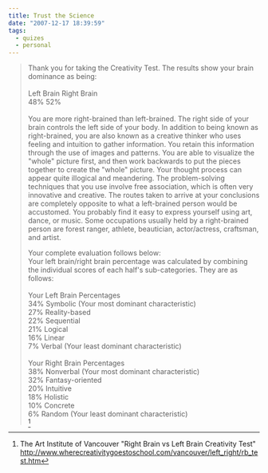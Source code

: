 ```yaml
---
title: Trust the Science
date: "2007-12-17 18:39:59"
tags:
  - quizes
  - personal
---
```

<blockquote markdown="1"> 	
Thank you for taking the Creativity Test. The results show your brain dominance as being:<br />
<br />
Left Brain 	Right Brain<br />
48% 	52%<br />
<br />
You are more right-brained than left-brained. The right side of your brain controls the left side of your body. In addition to being known as right-brained, you are also known as a creative thinker who uses feeling and intuition to gather information. You retain this information through the use of images and patterns. You are able to visualize the "whole" picture first, and then work backwards to put the pieces together to create the "whole" picture. Your thought process can appear quite illogical and meandering. The problem-solving techniques that you use involve free association, which is often very innovative and creative. The routes taken to arrive at your conclusions are completely opposite to what a left-brained person would be accustomed. You probably find it easy to express yourself using art, dance, or music. Some occupations usually held by a right-brained person are forest ranger, athlete, beautician, actor/actress, craftsman, and artist.<br />

Your complete evaluation follows below: </br>
Your left brain/right brain percentage was calculated by combining the individual scores of each half's sub-categories. They are as follows:<br />
<br />
Your Left Brain Percentages<br />
  34% 	Symbolic (Your most dominant characteristic)<br />
  27% 	Reality-based<br />
  22% 	Sequential<br />
  21% 	Logical<br />
  16% 	Linear<br />
  7% 	Verbal (Your least dominant characteristic)<br />
<br />
Your Right Brain Percentages<br />
  38% 	Nonverbal (Your most dominant characteristic)<br />
  32% 	Fantasy-oriented<br />
  20% 	Intuitive<br />
  18% 	Holistic<br />
  10% 	Concrete<br />
  6% 	Random (Your least dominant characteristic)<br />
[^200712171]</blockquote>

[^200712171]: The Art Institute of Vancouver "Right Brain vs Left Brain Creativity Test"  <http://www.wherecreativitygoestoschool.com/vancouver/left_right/rb_test.htm>


